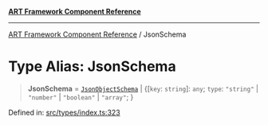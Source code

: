 [**ART Framework Component Reference**](../README.md)

***

[ART Framework Component Reference](../README.md) / JsonSchema

# Type Alias: JsonSchema

> **JsonSchema** = [`JsonObjectSchema`](../interfaces/JsonObjectSchema.md) \| \{\[`key`: `string`\]: `any`; `type`: `"string"` \| `"number"` \| `"boolean"` \| `"array"`; \}

Defined in: [src/types/index.ts:323](https://github.com/hashangit/ART/blob/389c66e54bc50d9dde33052d28a5a19571a13dbf/src/types/index.ts#L323)
